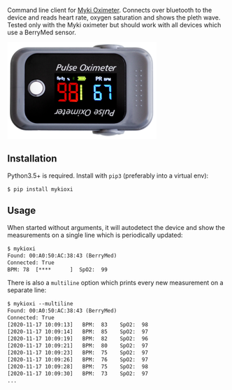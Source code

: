 Command line client for [Myki Oximeter](https://mykifamily.com/myki-pulse-oximeter).
Connects over bluetooth to the device and reads heart rate, oxygen saturation and shows the pleth wave.
Tested only with the Myki oximeter but should work with all devices which use a BerryMed sensor.

![Mykioxi](/mykioxi.png)

Installation
---

Python3.5+ is required. Install with `pip3` (preferably into a virtual env):
```
$ pip install mykioxi
```

Usage
---
When started without arguments, it will autodetect the device and show the measurements on a single line which is periodically updated:
```
$ mykioxi
Found: 00:A0:50:AC:38:43 (BerryMed)
Connected: True
BPM: 78  [****      ]  SpO2:  99
```

There is also a `multiline` option which prints every new measurement on a separate line:
```
$ mykioxi --multiline
Found: 00:A0:50:AC:38:43 (BerryMed)
Connected: True
[2020-11-17 10:09:13]   BPM:  83    SpO2:  98
[2020-11-17 10:09:14]   BPM:  85    SpO2:  97
[2020-11-17 10:09:19]   BPM:  82    SpO2:  96
[2020-11-17 10:09:21]   BPM:  80    SpO2:  97
[2020-11-17 10:09:23]   BPM:  75    SpO2:  97
[2020-11-17 10:09:26]   BPM:  76    SpO2:  97
[2020-11-17 10:09:28]   BPM:  75    SpO2:  98
[2020-11-17 10:09:30]   BPM:  73    SpO2:  97
...
```

